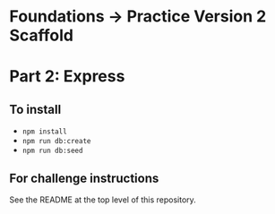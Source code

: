 # Foundations -> Practice Version 2 Scaffold
# Part 2: Express

## To install
- `npm install`
- `npm run db:create`
- `npm run db:seed`

## For challenge instructions
See the README at the top level of this repository.
